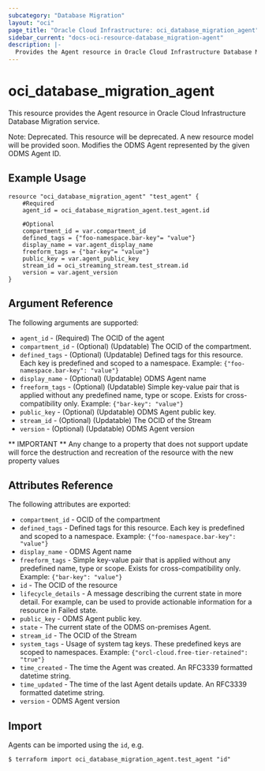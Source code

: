 ```yaml
---
subcategory: "Database Migration"
layout: "oci"
page_title: "Oracle Cloud Infrastructure: oci_database_migration_agent"
sidebar_current: "docs-oci-resource-database_migration-agent"
description: |-
  Provides the Agent resource in Oracle Cloud Infrastructure Database Migration service
---
```


# oci_database_migration_agent
This resource provides the Agent resource in Oracle Cloud Infrastructure Database Migration service.

Note: Deprecated. This resource will be deprecated. A new resource model will be provided soon.
Modifies the ODMS Agent represented by the given ODMS Agent ID.


## Example Usage

```hcl
resource "oci_database_migration_agent" "test_agent" {
	#Required
	agent_id = oci_database_migration_agent.test_agent.id

	#Optional
	compartment_id = var.compartment_id
	defined_tags = {"foo-namespace.bar-key"= "value"}
	display_name = var.agent_display_name
	freeform_tags = {"bar-key"= "value"}
	public_key = var.agent_public_key
	stream_id = oci_streaming_stream.test_stream.id
	version = var.agent_version
}
```

## Argument Reference

The following arguments are supported:

* `agent_id` - (Required) The OCID of the agent 
* `compartment_id` - (Optional) (Updatable) The OCID of the compartment. 
* `defined_tags` - (Optional) (Updatable) Defined tags for this resource. Each key is predefined and scoped to a namespace. Example: `{"foo-namespace.bar-key": "value"}` 
* `display_name` - (Optional) (Updatable) ODMS Agent name 
* `freeform_tags` - (Optional) (Updatable) Simple key-value pair that is applied without any predefined name, type or scope. Exists for cross-compatibility only. Example: `{"bar-key": "value"}` 
* `public_key` - (Optional) (Updatable) ODMS Agent public key. 
* `stream_id` - (Optional) (Updatable) The OCID of the Stream 
* `version` - (Optional) (Updatable) ODMS Agent version 


** IMPORTANT **
Any change to a property that does not support update will force the destruction and recreation of the resource with the new property values

## Attributes Reference

The following attributes are exported:

* `compartment_id` - OCID of the compartment 
* `defined_tags` - Defined tags for this resource. Each key is predefined and scoped to a namespace. Example: `{"foo-namespace.bar-key": "value"}` 
* `display_name` - ODMS Agent name 
* `freeform_tags` - Simple key-value pair that is applied without any predefined name, type or scope. Exists for cross-compatibility only. Example: `{"bar-key": "value"}` 
* `id` - The OCID of the resource 
* `lifecycle_details` - A message describing the current state in more detail. For example, can be used to provide actionable information for a resource in Failed state. 
* `public_key` - ODMS Agent public key. 
* `state` - The current state of the ODMS on-premises Agent. 
* `stream_id` - The OCID of the Stream 
* `system_tags` - Usage of system tag keys. These predefined keys are scoped to namespaces. Example: `{"orcl-cloud.free-tier-retained": "true"}` 
* `time_created` - The time the Agent was created. An RFC3339 formatted datetime string. 
* `time_updated` - The time of the last Agent details update. An RFC3339 formatted datetime string. 
* `version` - ODMS Agent version 

## Import

Agents can be imported using the `id`, e.g.

```
$ terraform import oci_database_migration_agent.test_agent "id"
```

